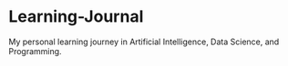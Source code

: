 # Learning-Journal
My personal learning journey in Artificial Intelligence, Data Science, and Programming.
